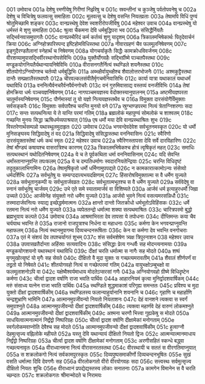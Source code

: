 001	उमोवाच
001a	देशेषु रमणीयेषु गिरीणां निर्झरेषु च
001c	स्रवन्तीनां च कुञ्जेषु पर्वतोपवनेषु च
002a	देशेषु च विचित्रेषु फलवत्सु समाहिताः
002c	मूलवत्सु च देशेषु वसन्ति नियतव्रताः
003a	तेषामपि विधिं पुण्यं श्रोतुमिच्छामि शङ्कर
003c	वानप्रस्थेषु देवेश स्वशरीरोपजीविषु
004	महेश्वर उवाच
004a	वानप्रस्थेषु यो धर्मस्तं मे शृणु समाहिता
004c	श्रुत्वा चैकमना देवि धर्मबुद्धिपरा भव
005a	संसिद्धैर्नियतैः सद्भिर्वनवासमुपागतैः
005c	वानप्रस्थैरिदं कर्म कर्तव्यं शृणु यादृशम्
006a	त्रिकालमभिषेकार्थः पितृदेवार्चनं क्रिया
006c	अग्निहोत्रपरिस्पन्द इष्टिहोमविधिस्तथा
007a	नीवारग्रहणं चैव फलमूलनिषेवणम्
007c	इङ्गुदैरण्डतैलानां स्नेहार्थं च निषेवणम्
008a	योगचर्याकृतैः सिद्धैः कामक्रोधविवर्जनम्
008c	वीरशय्यामुपासद्भिर्वीरस्थानोपसेविभिः
009a	युक्तैर्योगवहैः सद्भिर्ग्रीष्मे पञ्चतपैस्तथा
009c	मण्डूकयोगनियतैर्यथान्यायनिषेविभिः
010a	वीरासनगतैर्नित्यं स्थण्डिले शयनैस्तथा
010c	शीतयोगोऽग्नियोगश्च चर्तव्यो धर्मबुद्धिभिः
011a	अब्भक्षैर्वायुभक्षैश्च शैवालोत्तरभोजनैः
011c	अश्मकुट्टैस्तथा दान्तैः सम्प्रक्षालैस्तथापरैः
012a	चीरवल्कलसंवीतैर्मृगचर्मनिवासिभिः
012c	कार्या यात्रा यथाकालं यथाधर्मं यथाविधि
013a	वननित्यैर्वनचरैर्वनपैर्वनगोचरैः
013c	वनं गुरुमिवासाद्य वस्तव्यं वनजीविभिः
014a	तेषां होमक्रिया धर्मः पञ्चयज्ञनिषेवणम्
014c	नागपञ्चमयज्ञस्य वेदोक्तस्यानुपालनम्
015a	अष्टमीयज्ञपरता चातुर्मास्यनिषेवणम्
015c	पौर्णमास्यां तु यो यज्ञो नित्ययज्ञस्तथैव च
016a	विमुक्ता दारसंयोगैर्विमुक्ताः सर्वसङ्करैः
016c	विमुक्ताः सर्वपापैश्च चरन्ति मुनयो वने
017a	स्रुग्भाण्डपरमा नित्यं त्रेताग्निशरणाः सदा
017c	सन्तः सत्पथनित्या ये ते यान्ति परमां गतिम्
018a	ब्रह्मलोकं महापुण्यं सोमलोकं च शाश्वतम्
018c	गच्छन्ति मुनयः सिद्धा ऋषिधर्मव्यपाश्रयात्
019a	एष धर्मो मया देवि वानप्रस्थाश्रितः शुभः
019c	विस्तरेणार्थसम्पन्नो यथास्थूलमुदाहृतः
020	उमोवाच
020a	भगवन्देवदेवेश सर्वभूतनमस्कृत
020c	यो धर्मो मुनिसङ्घस्य सिद्धिवादेषु तं वद
021a	सिद्धिवादेषु संसिद्धास्तथा वननिवासिनः
021c	स्वैरिणो दारसंयुक्तास्तेषां धर्मः कथं स्मृतः
022	महेश्वर उवाच
022a	स्वैरिणस्तापसा देवि सर्वे दारविहारिणः
022c	तेषां मौण्ड्यं कषायश्च वासरात्रिश्च कारणम्
023a	त्रिकालमभिषेकश्च होत्रं त्वृषिकृतं महत्
023c	समाधिः सत्पथस्थानं यथोदितनिषेवणम्
024a	ये च ते पूर्वकथिता धर्मा वननिवासिनाम्
024c	यदि सेवन्ति धर्मांस्तानाप्नुवन्ति तपःफलम्
025a	ये च दम्पतिधर्माणः स्वदारनियतेन्द्रियाः
025c	चरन्ति विधिदृष्टं तदृतुकालाभिगामिनः
026a	तेषामृषिकृतो धर्मो धर्मिणामुपपद्यते
026c	न कामकारात्कामोऽन्यः संसेव्यो धर्मदर्शिभिः
027a	सर्वभूतेषु यः सम्यग्ददात्यभयदक्षिणाम्
027c	हिंसारोषविमुक्तात्मा स वै धर्मेण युज्यते
028a	सर्वभूतानुकम्पी यः सर्वभूतार्जवव्रतः
028c	सर्वभूतात्मभूतश्च स वै धर्मेण युज्यते
029a	सर्ववेदेषु वा स्नानं सर्वभूतेषु चार्जवम्
029c	उभे एते समे स्यातामार्जवं वा विशिष्यते
030a	आर्जवं धर्म इत्याहुरधर्मो जिह्म उच्यते
030c	आर्जवेनेह संयुक्तो नरो धर्मेण युज्यते
031a	आर्जवो भुवने नित्यं वसत्यमरसन्निधौ
031c	तस्मादार्जवनित्यः स्याद्य इच्छेद्धर्ममात्मनः
032a	क्षान्तो दान्तो जितक्रोधो धर्मभूतोऽविहिंसकः
032c	धर्मे रतमना नित्यं नरो धर्मेण युज्यते
033a	व्यपेततन्द्रो धर्मात्मा शक्या सत्पथमाश्रितः
033c	चारित्रपरमो बुद्धो ब्रह्मभूयाय कल्पते
034	उमोवाच
034a	आश्रमाभिरता देव तापसा ये तपोधनाः
034c	दीप्तिमन्तः कया चैव चर्ययाथ भवन्ति ते
035a	राजानो राजपुत्राश्च निर्धना वा महाधनाः
035c	कर्मणा केन भगवन्प्राप्नुवन्ति महाफलम्
036a	नित्यं स्थानमुपागम्य दिव्यचन्दनरूषिताः
036c	केन वा कर्मणा देव भवन्ति वनगोचराः
037a	एतं मे संशयं देव तपश्चर्यागतं शुभम्
037c	शंस सर्वमशेषेण त्र्यक्ष त्रिपुरनाशन
038	महेश्वर उवाच
038a	उपवासव्रतैर्दान्ता अहिंस्राः सत्यवादिनः
038c	संसिद्धाः प्रेत्य गन्धर्वैः सह मोदन्त्यनामयाः
039a	मण्डूकयोगशयनो यथास्थानं यथाविधि
039c	दीक्षां चरति धर्मात्मा स नागैः सह मोदते
040a	शष्पं मृगमुखोत्सृष्टं यो मृगैः सह सेवते
040c	दीक्षितो वै मुदा युक्तः स गच्छत्यमरावतीम्
041a	शैवालं शीर्णपर्णं वा तद्व्रतो यो निषेवते
041c	शीतयोगवहो नित्यं स गच्छेत्परमां गतिम्
042a	वायुभक्षोऽम्बुभक्षो वा फलमूलाशनोऽपि वा
042c	यक्षेष्वैश्वर्यमाधाय मोदतेऽप्सरसां गणैः
043a	अग्नियोगवहो ग्रीष्मे विधिदृष्टेन कर्मणा
043c	चीर्त्वा द्वादश वर्षाणि राजा भवति पार्थिवः
044a	आहारनियमं कृत्वा मुनिर्द्वादशवार्षिकम्
044c	मरुं संसाध्य यत्नेन राजा भवति पार्थिवः
045a	स्थण्डिले शुद्धमाकाशं परिगृह्य समन्ततः
045c	प्रविश्य च मुदा युक्तो दीक्षां द्वादशवार्षिकीम्
046a	स्थण्डिलस्य फलान्याहुर्यानानि शयनानि च
046c	गृहाणि च महार्हाणि चन्द्रशुभ्राणि भामिनि
047a	आत्मानमुपजीवन्यो नियतो नियताशनः
047c	देहं वानशने त्यक्त्वा स स्वर्गं समुपाश्नुते
048a	आत्मानमुपजीवन्यो दीक्षां द्वादशवार्षिकीम्
048c	त्यक्त्वा महार्णवे देहं वारुणं लोकमश्नुते
049a	आत्मानमुपजीवन्यो दीक्षां द्वादशवार्षिकीम्
049c	अश्मना चरणौ भित्त्वा गुह्यकेषु स मोदते
050a	साधयित्वात्मनात्मानं निर्द्वंद्वो निष्परिग्रहः
050c	चीर्त्वा द्वादश वर्षाणि दीक्षामेकां मनोगताम्
050e	स्वर्गलोकमवाप्नोति देवैश्च सह मोदते
051a	आत्मानमुपजीवन्यो दीक्षां द्वादशवार्षिकीम्
051c	हुत्वाग्नौ देहमुत्सृज्य वह्निलोके महीयते
052a	यस्तु देवि यथान्यायं दीक्षितो नियतो द्विजः
052c	आत्मन्यात्मानमाधाय निर्द्वंद्वो निष्परिग्रहः
053a	चीर्त्वा द्वादश वर्षाणि दीक्षामेकां मनोगताम्
053c	अरणीसहितं स्कन्धे बद्ध्वा गच्छत्यनावृतः
054a	वीराध्वानमना नित्यं वीरासनरतस्तथा
054c	वीरस्थायी च सततं स वीरगतिमाप्नुयात्
055a	स शक्रलोकगो नित्यं सर्वकामपुरस्कृतः
055c	दिव्यपुष्पसमाकीर्णो दिव्यचन्दनभूषितः
055e	सुखं वसति धर्मात्मा दिवि देवगणैः सह
056a	वीरलोकगतो वीरो वीरयोगवहः सदा
056c	सत्त्वस्थः सर्वमुत्सृज्य दीक्षितो नियतः शुचिः
056e	वीराध्वानं प्रपद्येद्यस्तस्य लोकाः सनातनाः
057a	कामगेन विमानेन स वै चरति च्छन्दतः
057c	शक्रलोकगतः श्रीमान्मोदते च निरामयः
